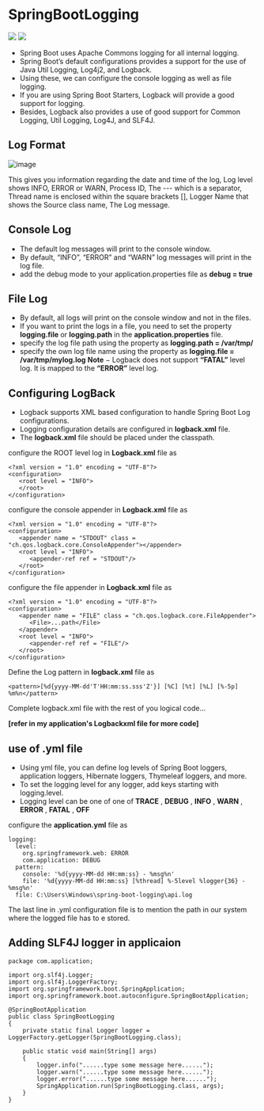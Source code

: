# SpringBootLogging

![](https://img.shields.io/github/languages/count/gowthamrajk/springbootlogging)   ![](https://img.shields.io/github/languages/top/gowthamrajk/springbootlogging)

- Spring Boot uses Apache Commons logging for all internal logging. 
- Spring Boot’s default configurations provides a support for the use of Java Util Logging, Log4j2, and Logback. 
- Using these, we can configure the console logging as well as file logging.
- If you are using Spring Boot Starters, Logback will provide a good support for logging. 
- Besides, Logback also provides a use of good support for Common Logging, Util Logging, Log4J, and SLF4J.

## Log Format

![image](https://user-images.githubusercontent.com/43011442/120165744-80742b80-c219-11eb-8802-4bdd33f15245.png)

This gives you information regarding the date and time of the log, Log level shows INFO, ERROR or WARN, Process ID, The --- which is a separator, Thread name is enclosed within the square brackets [], Logger Name that shows the Source class name, The Log message. 

## Console Log

- The default log messages will print to the console window. 
- By default, “INFO”, “ERROR” and “WARN” log messages will print in the log file.
- add the debug mode to your application.properties file as **debug = true**

## File Log

- By default, all logs will print on the console window and not in the files. 
- If you want to print the logs in a file, you need to set the property **logging.file** or **logging.path** in the **application.properties** file.
- specify the log file path using the property as **logging.path = /var/tmp/**
- specify the own log file name using the property as **logging.file = /var/tmp/mylog.log**
**Note** − Logback does not support **“FATAL”** level log. It is mapped to the **“ERROR”** level log.

## Configuring LogBack

- Logback supports XML based configuration to handle Spring Boot Log configurations. 
- Logging configuration details are configured in **logback.xml** file. 
- The **logback.xml** file should be placed under the classpath.

configure the ROOT level log in **Logback.xml** file as 

    <?xml version = "1.0" encoding = "UTF-8"?>
    <configuration>
       <root level = "INFO">
       </root>
    </configuration>

configure the console appender in **Logback.xml** file as

    <?xml version = "1.0" encoding = "UTF-8"?>
    <configuration>
       <appender name = "STDOUT" class = "ch.qos.logback.core.ConsoleAppender"></appender>
       <root level = "INFO">
          <appender-ref ref = "STDOUT"/> 
       </root>
    </configuration>

configure the file appender in **Logback.xml** file as

    <?xml version = "1.0" encoding = "UTF-8"?>
    <configuration>
       <appender name = "FILE" class = "ch.qos.logback.core.FileAppender">
          <File>...path</File>
       </appender>   
       <root level = "INFO">
          <appender-ref ref = "FILE"/>
       </root>
    </configuration>
    
Define the Log pattern in **logback.xml** file as

    <pattern>[%d{yyyy-MM-dd'T'HH:mm:ss.sss'Z'}] [%C] [%t] [%L] [%-5p] %m%n</pattern>
    
Complete logback.xml file with the rest of you logical code...

**[refer in my application's Logbackxml file for more code]**

## use of .yml file

- Using yml file, you can define log levels of Spring Boot loggers, application loggers, Hibernate loggers, Thymeleaf loggers, and more. 
- To set the logging level for any logger, add keys starting with logging.level. 
- Logging level can be one of one of **TRACE** , **DEBUG** , **INFO** , **WARN** , **ERROR** , **FATAL** , **OFF**

configure the **application.yml** file as

    logging:
      level:
        org.springframework.web: ERROR
        com.application: DEBUG
      pattern:
        console: '%d{yyyy-MM-dd HH:mm:ss} - %msg%n'
        file: '%d{yyyy-MM-dd HH:mm:ss} [%thread] %-5level %logger{36} - %msg%n'
      file: C:\Users\Windows\spring-boot-logging\api.log
      
The last line in .yml configuration file is to mention the path in our system where the logged file has to e stored.

## Adding SLF4J logger in applicaion

    package com.application;

    import org.slf4j.Logger;
    import org.slf4j.LoggerFactory;
    import org.springframework.boot.SpringApplication;
    import org.springframework.boot.autoconfigure.SpringBootApplication;

    @SpringBootApplication
    public class SpringBootLogging 
    {
        private static final Logger logger = LoggerFactory.getLogger(SpringBootLogging.class);
   
        public static void main(String[] args) 
        {
            logger.info("......type some message here......");
            logger.warn("......type some message here......");
            logger.error("......type some message here......");
            SpringApplication.run(SpringBootLogging.class, args);
        }
    }
    
